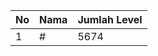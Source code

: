 | No | Nama            | Jumlah Level |
|----|-----------------|--------------|
| 1  | #    |    5674        |
